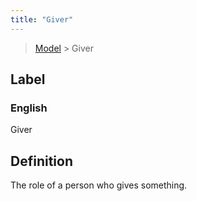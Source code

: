 ```yaml
---
title: "Giver"
---
```


> [Model](../../) > Giver

## Label

### English
Giver


## Definition
The role of a person who gives something. 


    
